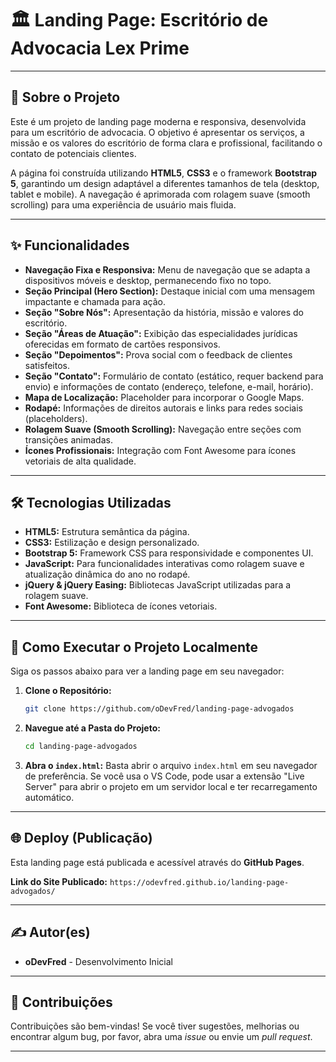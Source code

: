 # 🏛️ Landing Page: Escritório de Advocacia Lex Prime

---

## 📄 Sobre o Projeto

Este é um projeto de landing page moderna e responsiva, desenvolvida para um escritório de advocacia. O objetivo é apresentar os serviços, a missão e os valores do escritório de forma clara e profissional, facilitando o contato de potenciais clientes.

A página foi construída utilizando **HTML5**, **CSS3** e o framework **Bootstrap 5**, garantindo um design adaptável a diferentes tamanhos de tela (desktop, tablet e mobile). A navegação é aprimorada com rolagem suave (smooth scrolling) para uma experiência de usuário mais fluida.

---

## ✨ Funcionalidades

* **Navegação Fixa e Responsiva:** Menu de navegação que se adapta a dispositivos móveis e desktop, permanecendo fixo no topo.
* **Seção Principal (Hero Section):** Destaque inicial com uma mensagem impactante e chamada para ação.
* **Seção "Sobre Nós":** Apresentação da história, missão e valores do escritório.
* **Seção "Áreas de Atuação":** Exibição das especialidades jurídicas oferecidas em formato de cartões responsivos.
* **Seção "Depoimentos":** Prova social com o feedback de clientes satisfeitos.
* **Seção "Contato":** Formulário de contato (estático, requer backend para envio) e informações de contato (endereço, telefone, e-mail, horário).
* **Mapa de Localização:** Placeholder para incorporar o Google Maps.
* **Rodapé:** Informações de direitos autorais e links para redes sociais (placeholders).
* **Rolagem Suave (Smooth Scrolling):** Navegação entre seções com transições animadas.
* **Ícones Profissionais:** Integração com Font Awesome para ícones vetoriais de alta qualidade.

---

## 🛠️ Tecnologias Utilizadas

* **HTML5:** Estrutura semântica da página.
* **CSS3:** Estilização e design personalizado.
* **Bootstrap 5:** Framework CSS para responsividade e componentes UI.
* **JavaScript:** Para funcionalidades interativas como rolagem suave e atualização dinâmica do ano no rodapé.
* **jQuery & jQuery Easing:** Bibliotecas JavaScript utilizadas para a rolagem suave.
* **Font Awesome:** Biblioteca de ícones vetoriais.

---

## 🚀 Como Executar o Projeto Localmente

Siga os passos abaixo para ver a landing page em seu navegador:

1.  **Clone o Repositório:**
    ```bash
    git clone https://github.com/oDevFred/landing-page-advogados
    ```

2.  **Navegue até a Pasta do Projeto:**
    ```bash
    cd landing-page-advogados
    ```

3.  **Abra o `index.html`:**
    Basta abrir o arquivo `index.html` em seu navegador de preferência. Se você usa o VS Code, pode usar a extensão "Live Server" para abrir o projeto em um servidor local e ter recarregamento automático.

---

## 🌐 Deploy (Publicação)

Esta landing page está publicada e acessível através do **GitHub Pages**.

**Link do Site Publicado:**
`https://odevfred.github.io/landing-page-advogados/`

---

## ✍️ Autor(es)

* **oDevFred** - Desenvolvimento Inicial

---

## 🤝 Contribuições

Contribuições são bem-vindas! Se você tiver sugestões, melhorias ou encontrar algum bug, por favor, abra uma *issue* ou envie um *pull request*.

---
